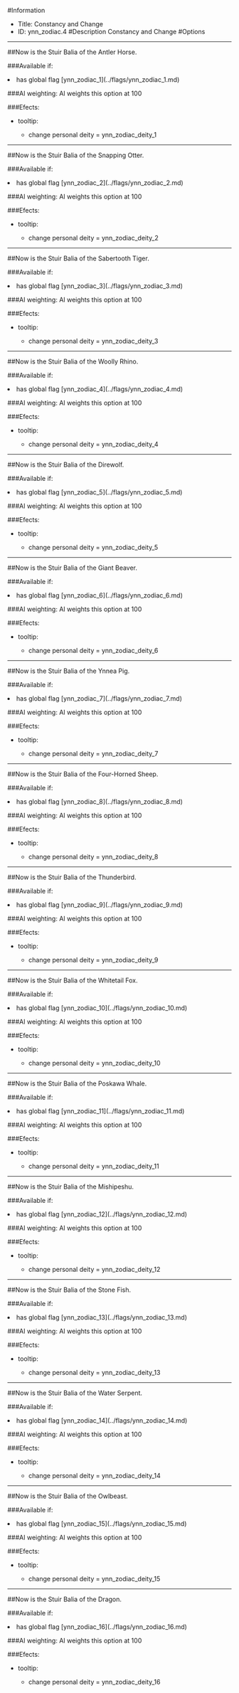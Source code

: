 #Information
 - Title: Constancy and Change
 - ID: ynn_zodiac.4
#Description
Constancy and Change
#Options

___
##Now is the Stuir Balia of the Antler Horse.

###Available if:
<li>has global flag [ynn_zodiac_1](../flags/ynn_zodiac_1.md)</li>

###AI weighting:
AI weights this option at 100


###Efects:<ul><li>tooltip:</li><ul><li>change personal deity = ynn_zodiac_deity_1</li></ul></ul>

___
##Now is the Stuir Balia of the Snapping Otter.

###Available if:
<li>has global flag [ynn_zodiac_2](../flags/ynn_zodiac_2.md)</li>

###AI weighting:
AI weights this option at 100


###Efects:<ul><li>tooltip:</li><ul><li>change personal deity = ynn_zodiac_deity_2</li></ul></ul>

___
##Now is the Stuir Balia of the Sabertooth Tiger.

###Available if:
<li>has global flag [ynn_zodiac_3](../flags/ynn_zodiac_3.md)</li>

###AI weighting:
AI weights this option at 100


###Efects:<ul><li>tooltip:</li><ul><li>change personal deity = ynn_zodiac_deity_3</li></ul></ul>

___
##Now is the Stuir Balia of the Woolly Rhino.

###Available if:
<li>has global flag [ynn_zodiac_4](../flags/ynn_zodiac_4.md)</li>

###AI weighting:
AI weights this option at 100


###Efects:<ul><li>tooltip:</li><ul><li>change personal deity = ynn_zodiac_deity_4</li></ul></ul>

___
##Now is the Stuir Balia of the Direwolf.

###Available if:
<li>has global flag [ynn_zodiac_5](../flags/ynn_zodiac_5.md)</li>

###AI weighting:
AI weights this option at 100


###Efects:<ul><li>tooltip:</li><ul><li>change personal deity = ynn_zodiac_deity_5</li></ul></ul>

___
##Now is the Stuir Balia of the Giant Beaver.

###Available if:
<li>has global flag [ynn_zodiac_6](../flags/ynn_zodiac_6.md)</li>

###AI weighting:
AI weights this option at 100


###Efects:<ul><li>tooltip:</li><ul><li>change personal deity = ynn_zodiac_deity_6</li></ul></ul>

___
##Now is the Stuir Balia of the Ynnea Pig.

###Available if:
<li>has global flag [ynn_zodiac_7](../flags/ynn_zodiac_7.md)</li>

###AI weighting:
AI weights this option at 100


###Efects:<ul><li>tooltip:</li><ul><li>change personal deity = ynn_zodiac_deity_7</li></ul></ul>

___
##Now is the Stuir Balia of the Four-Horned Sheep.

###Available if:
<li>has global flag [ynn_zodiac_8](../flags/ynn_zodiac_8.md)</li>

###AI weighting:
AI weights this option at 100


###Efects:<ul><li>tooltip:</li><ul><li>change personal deity = ynn_zodiac_deity_8</li></ul></ul>

___
##Now is the Stuir Balia of the Thunderbird.

###Available if:
<li>has global flag [ynn_zodiac_9](../flags/ynn_zodiac_9.md)</li>

###AI weighting:
AI weights this option at 100


###Efects:<ul><li>tooltip:</li><ul><li>change personal deity = ynn_zodiac_deity_9</li></ul></ul>

___
##Now is the Stuir Balia of the Whitetail Fox.

###Available if:
<li>has global flag [ynn_zodiac_10](../flags/ynn_zodiac_10.md)</li>

###AI weighting:
AI weights this option at 100


###Efects:<ul><li>tooltip:</li><ul><li>change personal deity = ynn_zodiac_deity_10</li></ul></ul>

___
##Now is the Stuir Balia of the Poskawa Whale.

###Available if:
<li>has global flag [ynn_zodiac_11](../flags/ynn_zodiac_11.md)</li>

###AI weighting:
AI weights this option at 100


###Efects:<ul><li>tooltip:</li><ul><li>change personal deity = ynn_zodiac_deity_11</li></ul></ul>

___
##Now is the Stuir Balia of the Mishipeshu.

###Available if:
<li>has global flag [ynn_zodiac_12](../flags/ynn_zodiac_12.md)</li>

###AI weighting:
AI weights this option at 100


###Efects:<ul><li>tooltip:</li><ul><li>change personal deity = ynn_zodiac_deity_12</li></ul></ul>

___
##Now is the Stuir Balia of the Stone Fish.

###Available if:
<li>has global flag [ynn_zodiac_13](../flags/ynn_zodiac_13.md)</li>

###AI weighting:
AI weights this option at 100


###Efects:<ul><li>tooltip:</li><ul><li>change personal deity = ynn_zodiac_deity_13</li></ul></ul>

___
##Now is the Stuir Balia of the Water Serpent.

###Available if:
<li>has global flag [ynn_zodiac_14](../flags/ynn_zodiac_14.md)</li>

###AI weighting:
AI weights this option at 100


###Efects:<ul><li>tooltip:</li><ul><li>change personal deity = ynn_zodiac_deity_14</li></ul></ul>

___
##Now is the Stuir Balia of the Owlbeast.

###Available if:
<li>has global flag [ynn_zodiac_15](../flags/ynn_zodiac_15.md)</li>

###AI weighting:
AI weights this option at 100


###Efects:<ul><li>tooltip:</li><ul><li>change personal deity = ynn_zodiac_deity_15</li></ul></ul>

___
##Now is the Stuir Balia of the Dragon.

###Available if:
<li>has global flag [ynn_zodiac_16](../flags/ynn_zodiac_16.md)</li>

###AI weighting:
AI weights this option at 100


###Efects:<ul><li>tooltip:</li><ul><li>change personal deity = ynn_zodiac_deity_16</li></ul></ul>
